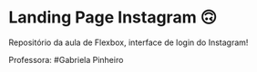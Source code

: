 # Landing Page Instagram 🙃

Repositório da aula de Flexbox, interface de login do Instagram! 

Professora: #Gabriela Pinheiro
